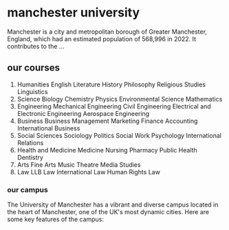 # manchester university

Manchester is a city and metropolitan borough of Greater Manchester, England, which had an estimated population of 568,996 in 2022. It contributes to the ...


## our courses

1. Humanities
English Literature
History
Philosophy
Religious Studies
Linguistics
2. Science
Biology
Chemistry
Physics
Environmental Science
Mathematics
3. Engineering
Mechanical Engineering
Civil Engineering
Electrical and Electronic Engineering
Aerospace Engineering
4. Business
Business Management
Marketing
Finance
Accounting
International Business
5. Social Sciences
Sociology
Politics
Social Work
Psychology
International Relations
6. Health and Medicine
Medicine
Nursing
Pharmacy
Public Health
Dentistry
7. Arts
Fine Arts
Music
Theatre
Media Studies
8. Law
LLB Law
International Law
Human Rights Law



### our campus

The University of Manchester has a vibrant and diverse campus located in the heart of Manchester, one of the UK's most dynamic cities. Here are some key features of the campus:
